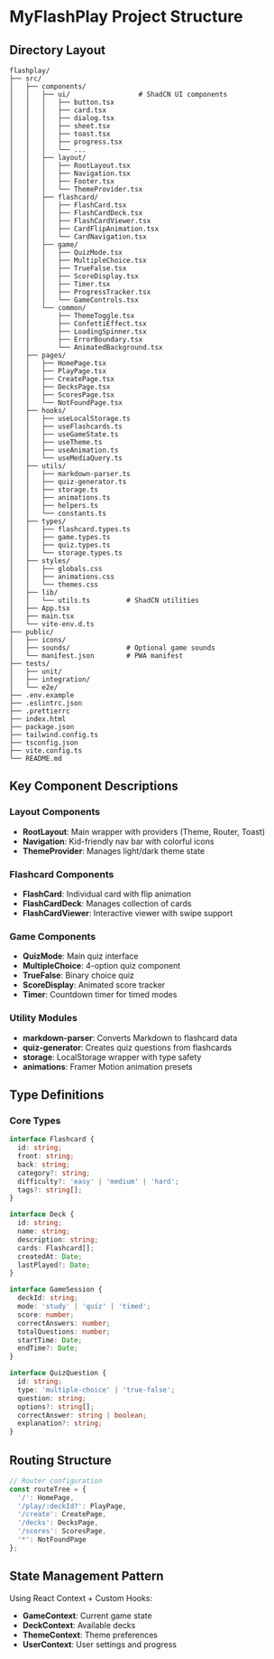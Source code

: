 # MyFlashPlay Project Structure

## Directory Layout

```
flashplay/
├── src/
│   ├── components/
│   │   ├── ui/                 # ShadCN UI components
│   │   │   ├── button.tsx
│   │   │   ├── card.tsx
│   │   │   ├── dialog.tsx
│   │   │   ├── sheet.tsx
│   │   │   ├── toast.tsx
│   │   │   ├── progress.tsx
│   │   │   └── ...
│   │   ├── layout/
│   │   │   ├── RootLayout.tsx
│   │   │   ├── Navigation.tsx
│   │   │   ├── Footer.tsx
│   │   │   └── ThemeProvider.tsx
│   │   ├── flashcard/
│   │   │   ├── FlashCard.tsx
│   │   │   ├── FlashCardDeck.tsx
│   │   │   ├── FlashCardViewer.tsx
│   │   │   ├── CardFlipAnimation.tsx
│   │   │   └── CardNavigation.tsx
│   │   ├── game/
│   │   │   ├── QuizMode.tsx
│   │   │   ├── MultipleChoice.tsx
│   │   │   ├── TrueFalse.tsx
│   │   │   ├── ScoreDisplay.tsx
│   │   │   ├── Timer.tsx
│   │   │   ├── ProgressTracker.tsx
│   │   │   └── GameControls.tsx
│   │   └── common/
│   │       ├── ThemeToggle.tsx
│   │       ├── ConfettiEffect.tsx
│   │       ├── LoadingSpinner.tsx
│   │       ├── ErrorBoundary.tsx
│   │       └── AnimatedBackground.tsx
│   ├── pages/
│   │   ├── HomePage.tsx
│   │   ├── PlayPage.tsx
│   │   ├── CreatePage.tsx
│   │   ├── DecksPage.tsx
│   │   ├── ScoresPage.tsx
│   │   └── NotFoundPage.tsx
│   ├── hooks/
│   │   ├── useLocalStorage.ts
│   │   ├── useFlashcards.ts
│   │   ├── useGameState.ts
│   │   ├── useTheme.ts
│   │   ├── useAnimation.ts
│   │   └── useMediaQuery.ts
│   ├── utils/
│   │   ├── markdown-parser.ts
│   │   ├── quiz-generator.ts
│   │   ├── storage.ts
│   │   ├── animations.ts
│   │   ├── helpers.ts
│   │   └── constants.ts
│   ├── types/
│   │   ├── flashcard.types.ts
│   │   ├── game.types.ts
│   │   ├── quiz.types.ts
│   │   └── storage.types.ts
│   ├── styles/
│   │   ├── globals.css
│   │   ├── animations.css
│   │   └── themes.css
│   ├── lib/
│   │   └── utils.ts         # ShadCN utilities
│   ├── App.tsx
│   ├── main.tsx
│   └── vite-env.d.ts
├── public/
│   ├── icons/
│   ├── sounds/              # Optional game sounds
│   └── manifest.json        # PWA manifest
├── tests/
│   ├── unit/
│   ├── integration/
│   └── e2e/
├── .env.example
├── .eslintrc.json
├── .prettierrc
├── index.html
├── package.json
├── tailwind.config.ts
├── tsconfig.json
├── vite.config.ts
└── README.md
```

## Key Component Descriptions

### Layout Components
- **RootLayout**: Main wrapper with providers (Theme, Router, Toast)
- **Navigation**: Kid-friendly nav bar with colorful icons
- **ThemeProvider**: Manages light/dark theme state

### Flashcard Components
- **FlashCard**: Individual card with flip animation
- **FlashCardDeck**: Manages collection of cards
- **FlashCardViewer**: Interactive viewer with swipe support

### Game Components
- **QuizMode**: Main quiz interface
- **MultipleChoice**: 4-option quiz component
- **TrueFalse**: Binary choice quiz
- **ScoreDisplay**: Animated score tracker
- **Timer**: Countdown timer for timed modes

### Utility Modules
- **markdown-parser**: Converts Markdown to flashcard data
- **quiz-generator**: Creates quiz questions from flashcards
- **storage**: LocalStorage wrapper with type safety
- **animations**: Framer Motion animation presets

## Type Definitions

### Core Types
```typescript
interface Flashcard {
  id: string;
  front: string;
  back: string;
  category?: string;
  difficulty?: 'easy' | 'medium' | 'hard';
  tags?: string[];
}

interface Deck {
  id: string;
  name: string;
  description: string;
  cards: Flashcard[];
  createdAt: Date;
  lastPlayed?: Date;
}

interface GameSession {
  deckId: string;
  mode: 'study' | 'quiz' | 'timed';
  score: number;
  correctAnswers: number;
  totalQuestions: number;
  startTime: Date;
  endTime?: Date;
}

interface QuizQuestion {
  id: string;
  type: 'multiple-choice' | 'true-false';
  question: string;
  options?: string[];
  correctAnswer: string | boolean;
  explanation?: string;
}
```

## Routing Structure

```typescript
// Router configuration
const routeTree = {
  '/': HomePage,
  '/play/:deckId?': PlayPage,
  '/create': CreatePage,
  '/decks': DecksPage,
  '/scores': ScoresPage,
  '*': NotFoundPage
};
```

## State Management Pattern

Using React Context + Custom Hooks:
- **GameContext**: Current game state
- **DeckContext**: Available decks
- **ThemeContext**: Theme preferences
- **UserContext**: User settings and progress